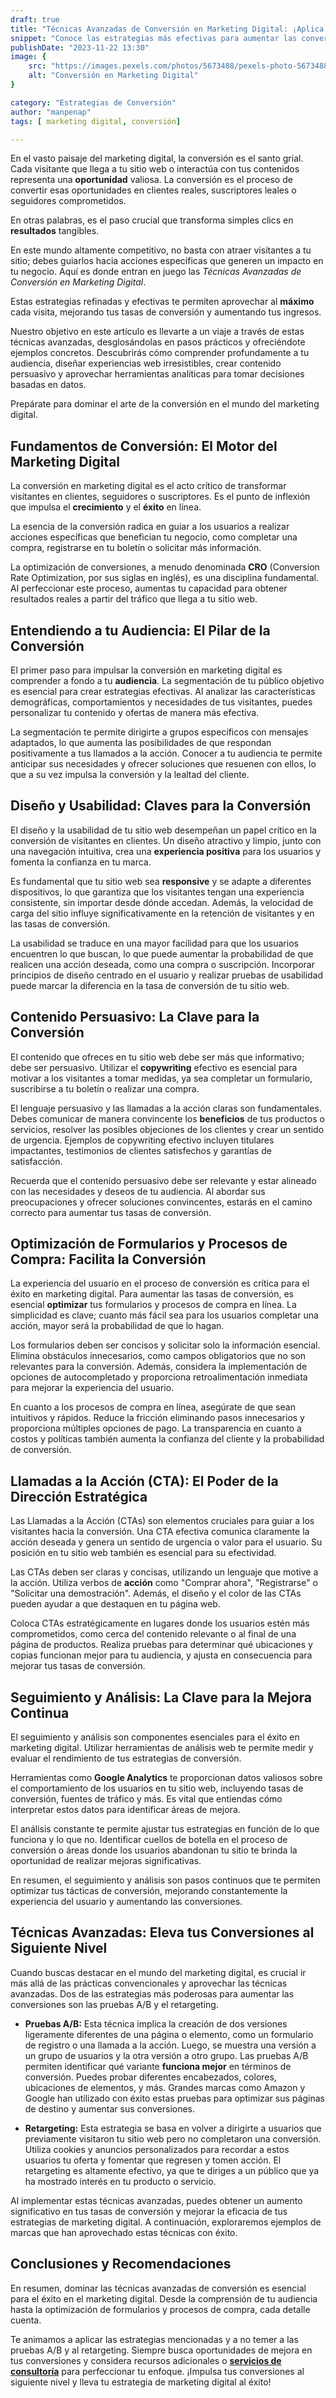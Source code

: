 ```yaml
---
draft: true
title: "Técnicas Avanzadas de Conversión en Marketing Digital: ¡Aplica Ahora!"
snippet: "Conoce las estrategias más efectivas para aumentar las conversiones en tu marketing digital. Este artículo te enseñará técnicas avanzadas que puedes aplicar de inmediato."
publishDate: "2023-11-22 13:30"
image: {
    src: "https://images.pexels.com/photos/5673488/pexels-photo-5673488.jpeg",
    alt: "Conversión en Marketing Digital"
}

category: "Estrategias de Conversión"
author: "manpenap"
tags: [ marketing digital, conversión]

---
```

En el vasto paisaje del marketing digital, la conversión es el santo grial. Cada visitante que llega a tu sitio web o interactúa con tus contenidos representa una **oportunidad** valiosa. La conversión es el proceso de convertir esas oportunidades en clientes reales, suscriptores leales o seguidores comprometidos. 

En otras palabras, es el paso crucial que transforma simples clics en **resultados** tangibles.

En este mundo altamente competitivo, no basta con atraer visitantes a tu sitio; debes guiarlos hacia acciones específicas que generen un impacto en tu negocio. Aquí es donde entran en juego las *Técnicas Avanzadas de Conversión en Marketing Digital*. 

Estas estrategias refinadas y efectivas te permiten aprovechar al **máximo** cada visita, mejorando tus tasas de conversión y aumentando tus ingresos.

Nuestro objetivo en este artículo es llevarte a un viaje a través de estas técnicas avanzadas, desglosándolas en pasos prácticos y ofreciéndote ejemplos concretos. Descubrirás cómo comprender profundamente a tu audiencia, diseñar experiencias web irresistibles, crear contenido persuasivo y aprovechar herramientas analíticas para tomar decisiones basadas en datos. 

Prepárate para dominar el arte de la conversión en el mundo del marketing digital.

## Fundamentos de Conversión: El Motor del Marketing Digital

La conversión en marketing digital es el acto crítico de transformar visitantes en clientes, seguidores o suscriptores. Es el punto de inflexión que impulsa el **crecimiento** y el **éxito** en línea. 

La esencia de la conversión radica en guiar a los usuarios a realizar acciones específicas que benefician tu negocio, como completar una compra, registrarse en tu boletín o solicitar más información.

La optimización de conversiones, a menudo denominada **CRO** (Conversion Rate Optimization, por sus siglas en inglés), es una disciplina fundamental. Al perfeccionar este proceso, aumentas tu capacidad para obtener resultados reales a partir del tráfico que llega a tu sitio web. 


## Entendiendo a tu Audiencia: El Pilar de la Conversión

El primer paso para impulsar la conversión en marketing digital es comprender a fondo a tu **audiencia**. La segmentación de tu público objetivo es esencial para crear estrategias efectivas. Al analizar las características demográficas, comportamientos y necesidades de tus visitantes, puedes personalizar tu contenido y ofertas de manera más efectiva.

La segmentación te permite dirigirte a grupos específicos con mensajes adaptados, lo que aumenta las posibilidades de que respondan positivamente a tus llamados a la acción. Conocer a tu audiencia te permite anticipar sus necesidades y ofrecer soluciones que resuenen con ellos, lo que a su vez impulsa la conversión y la lealtad del cliente.

## Diseño y Usabilidad: Claves para la Conversión

El diseño y la usabilidad de tu sitio web desempeñan un papel crítico en la conversión de visitantes en clientes. Un diseño atractivo y limpio, junto con una navegación intuitiva, crea una **experiencia positiva** para los usuarios y fomenta la confianza en tu marca. 

Es fundamental que tu sitio web sea **responsive** y se adapte a diferentes dispositivos, lo que garantiza que los visitantes tengan una experiencia consistente, sin importar desde dónde accedan. Además, la velocidad de carga del sitio influye significativamente en la retención de visitantes y en las tasas de conversión. 

La usabilidad se traduce en una mayor facilidad para que los usuarios encuentren lo que buscan, lo que puede aumentar la probabilidad de que realicen una acción deseada, como una compra o suscripción. Incorporar principios de diseño centrado en el usuario y realizar pruebas de usabilidad puede marcar la diferencia en la tasa de conversión de tu sitio web.

## Contenido Persuasivo: La Clave para la Conversión

El contenido que ofreces en tu sitio web debe ser más que informativo; debe ser persuasivo. Utilizar el **copywriting** efectivo es esencial para motivar a los visitantes a tomar medidas, ya sea completar un formulario, suscribirse a tu boletín o realizar una compra. 

El lenguaje persuasivo y las llamadas a la acción claras son fundamentales. Debes comunicar de manera convincente los **beneficios** de tus productos o servicios, resolver las posibles objeciones de los clientes y crear un sentido de urgencia. Ejemplos de copywriting efectivo incluyen titulares impactantes, testimonios de clientes satisfechos y garantías de satisfacción.

Recuerda que el contenido persuasivo debe ser relevante y estar alineado con las necesidades y deseos de tu audiencia. Al abordar sus preocupaciones y ofrecer soluciones convincentes, estarás en el camino correcto para aumentar tus tasas de conversión.

## Optimización de Formularios y Procesos de Compra: Facilita la Conversión

La experiencia del usuario en el proceso de conversión es crítica para el éxito en marketing digital. Para aumentar las tasas de conversión, es esencial **optimizar** tus formularios y procesos de compra en línea. La simplicidad es clave; cuanto más fácil sea para los usuarios completar una acción, mayor será la probabilidad de que lo hagan.

Los formularios deben ser concisos y solicitar solo la información esencial. Elimina obstáculos innecesarios, como campos obligatorios que no son relevantes para la conversión. Además, considera la implementación de opciones de autocompletado y proporciona retroalimentación inmediata para mejorar la experiencia del usuario.

En cuanto a los procesos de compra en línea, asegúrate de que sean intuitivos y rápidos. Reduce la fricción eliminando pasos innecesarios y proporciona múltiples opciones de pago. La transparencia en cuanto a costos y políticas también aumenta la confianza del cliente y la probabilidad de conversión.

## Llamadas a la Acción (CTA): El Poder de la Dirección Estratégica

Las Llamadas a la Acción (CTAs) son elementos cruciales para guiar a los visitantes hacia la conversión. Una CTA efectiva comunica claramente la acción deseada y genera un sentido de urgencia o valor para el usuario. Su posición en tu sitio web también es esencial para su efectividad.

Las CTAs deben ser claras y concisas, utilizando un lenguaje que motive a la acción. Utiliza verbos de **acción** como "Comprar ahora", "Registrarse" o "Solicitar una demostración". Además, el diseño y el color de las CTAs pueden ayudar a que destaquen en tu página web.

Coloca CTAs estratégicamente en lugares donde los usuarios estén más comprometidos, como cerca del contenido relevante o al final de una página de productos. Realiza pruebas para determinar qué ubicaciones y copias funcionan mejor para tu audiencia, y ajusta en consecuencia para mejorar tus tasas de conversión.

## Seguimiento y Análisis: La Clave para la Mejora Continua

El seguimiento y análisis son componentes esenciales para el éxito en marketing digital. Utilizar herramientas de análisis web te permite medir y evaluar el rendimiento de tus estrategias de conversión.

Herramientas como **Google Analytics** te proporcionan datos valiosos sobre el comportamiento de los usuarios en tu sitio web, incluyendo tasas de conversión, fuentes de tráfico y más. Es vital que entiendas cómo interpretar estos datos para identificar áreas de mejora.

El análisis constante te permite ajustar tus estrategias en función de lo que funciona y lo que no. Identificar cuellos de botella en el proceso de conversión o áreas donde los usuarios abandonan tu sitio te brinda la oportunidad de realizar mejoras significativas.

En resumen, el seguimiento y análisis son pasos continuos que te permiten optimizar tus tácticas de conversión, mejorando constantemente la experiencia del usuario y aumentando las conversiones.

## Técnicas Avanzadas: Eleva tus Conversiones al Siguiente Nivel

Cuando buscas destacar en el mundo del marketing digital, es crucial ir más allá de las prácticas convencionales y aprovechar las técnicas avanzadas. Dos de las estrategias más poderosas para aumentar las conversiones son las pruebas A/B y el retargeting.

- **Pruebas A/B:** Esta técnica implica la creación de dos versiones ligeramente diferentes de una página o elemento, como un formulario de registro o una llamada a la acción. Luego, se muestra una versión a un grupo de usuarios y la otra versión a otro grupo. 
Las pruebas A/B permiten identificar qué variante **funciona mejor** en términos de conversión. Puedes probar diferentes encabezados, colores, ubicaciones de elementos, y más. Grandes marcas como Amazon y Google han utilizado con éxito estas pruebas para optimizar sus páginas de destino y aumentar sus conversiones.

- **Retargeting:** Esta estrategia se basa en volver a dirigirte a usuarios que previamente visitaron tu sitio web pero no completaron una conversión. Utiliza cookies y anuncios personalizados para recordar a estos usuarios tu oferta y fomentar que regresen y tomen acción. El retargeting es altamente efectivo, ya que te diriges a un público que ya ha mostrado interés en tu producto o servicio.

Al implementar estas técnicas avanzadas, puedes obtener un aumento significativo en tus tasas de conversión y mejorar la eficacia de tus estrategias de marketing digital. A continuación, exploraremos ejemplos de marcas que han aprovechado estas técnicas con éxito.

## Conclusiones y Recomendaciones

En resumen, dominar las técnicas avanzadas de conversión es esencial para el éxito en el marketing digital. Desde la comprensión de tu audiencia hasta la optimización de formularios y procesos de compra, cada detalle cuenta. 

Te animamos a aplicar las estrategias mencionadas y a no temer a las pruebas A/B y al retargeting. Siempre busca oportunidades de mejora en tus conversiones y considera recursos adicionales o **[servicios de consultoría](https://clicexitoso.info/contacto)** para perfeccionar tu enfoque. ¡Impulsa tus conversiones al siguiente nivel y lleva tu estrategia de marketing digital al éxito!